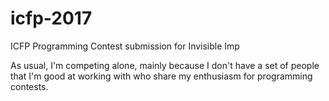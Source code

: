 # icfp-2017
ICFP Programming Contest submission for Invisible Imp

As usual, I'm competing alone, mainly because I don't have a set of people that I'm good at working with who share my enthusiasm for programming contests.
